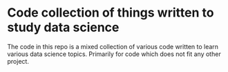 # Code collection of things written to study data science
The code in this repo is a mixed collection of various code written to learn various data science topics.
Primarily for code which does not fit any other project. 